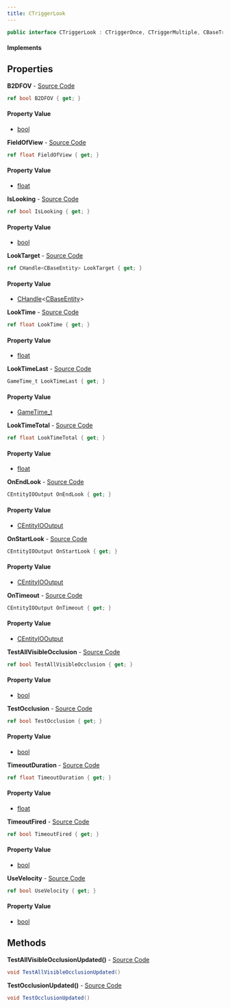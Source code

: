 ```yaml
---
title: CTriggerLook
---
```


```csharp
public interface CTriggerLook : CTriggerOnce, CTriggerMultiple, CBaseTrigger, CBaseToggle, CBaseModelEntity, CBaseEntity, CEntityInstance, ISchemaClass<CEntityInstance>, ISchemaClass<CBaseEntity>, ISchemaClass<CBaseModelEntity>, ISchemaClass<CBaseToggle>, ISchemaClass<CBaseTrigger>, ISchemaClass<CTriggerMultiple>, ISchemaClass<CTriggerOnce>, ISchemaClass<CTriggerLook>, ISchemaField, ISchemaClass, INativeHandle
```

#### Implements

## Properties

**B2DFOV** - [Source Code](https://github.com/swiftly-solution/swiftlys2/blob/main/managed/src/SwiftlyS2.Generated/Schemas/Interfaces/CTriggerLook.cs#L32)

```csharp
ref bool B2DFOV { get; }
```

#### Property Value

- [bool](https://learn.microsoft.com/dotnet/api/system.boolean)

**FieldOfView** - [Source Code](https://github.com/swiftly-solution/swiftlys2/blob/main/managed/src/SwiftlyS2.Generated/Schemas/Interfaces/CTriggerLook.cs#L18)

```csharp
ref float FieldOfView { get; }
```

#### Property Value

- [float](https://learn.microsoft.com/dotnet/api/system.single)

**IsLooking** - [Source Code](https://github.com/swiftly-solution/swiftlys2/blob/main/managed/src/SwiftlyS2.Generated/Schemas/Interfaces/CTriggerLook.cs#L30)

```csharp
ref bool IsLooking { get; }
```

#### Property Value

- [bool](https://learn.microsoft.com/dotnet/api/system.boolean)

**LookTarget** - [Source Code](https://github.com/swiftly-solution/swiftlys2/blob/main/managed/src/SwiftlyS2.Generated/Schemas/Interfaces/CTriggerLook.cs#L16)

```csharp
ref CHandle<CBaseEntity> LookTarget { get; }
```

#### Property Value

- [CHandle](/docs/api/shared/natives/chandle-1)<[CBaseEntity](/docs/api/shared/schemadefinitions/cbaseentity)>

**LookTime** - [Source Code](https://github.com/swiftly-solution/swiftlys2/blob/main/managed/src/SwiftlyS2.Generated/Schemas/Interfaces/CTriggerLook.cs#L20)

```csharp
ref float LookTime { get; }
```

#### Property Value

- [float](https://learn.microsoft.com/dotnet/api/system.single)

**LookTimeLast** - [Source Code](https://github.com/swiftly-solution/swiftlys2/blob/main/managed/src/SwiftlyS2.Generated/Schemas/Interfaces/CTriggerLook.cs#L24)

```csharp
GameTime_t LookTimeLast { get; }
```

#### Property Value

- [GameTime_t](/docs/api/shared/schemadefinitions/gametime_t)

**LookTimeTotal** - [Source Code](https://github.com/swiftly-solution/swiftlys2/blob/main/managed/src/SwiftlyS2.Generated/Schemas/Interfaces/CTriggerLook.cs#L22)

```csharp
ref float LookTimeTotal { get; }
```

#### Property Value

- [float](https://learn.microsoft.com/dotnet/api/system.single)

**OnEndLook** - [Source Code](https://github.com/swiftly-solution/swiftlys2/blob/main/managed/src/SwiftlyS2.Generated/Schemas/Interfaces/CTriggerLook.cs#L44)

```csharp
CEntityIOOutput OnEndLook { get; }
```

#### Property Value

- [CEntityIOOutput](/docs/api/shared/schemadefinitions/centityiooutput)

**OnStartLook** - [Source Code](https://github.com/swiftly-solution/swiftlys2/blob/main/managed/src/SwiftlyS2.Generated/Schemas/Interfaces/CTriggerLook.cs#L42)

```csharp
CEntityIOOutput OnStartLook { get; }
```

#### Property Value

- [CEntityIOOutput](/docs/api/shared/schemadefinitions/centityiooutput)

**OnTimeout** - [Source Code](https://github.com/swiftly-solution/swiftlys2/blob/main/managed/src/SwiftlyS2.Generated/Schemas/Interfaces/CTriggerLook.cs#L40)

```csharp
CEntityIOOutput OnTimeout { get; }
```

#### Property Value

- [CEntityIOOutput](/docs/api/shared/schemadefinitions/centityiooutput)

**TestAllVisibleOcclusion** - [Source Code](https://github.com/swiftly-solution/swiftlys2/blob/main/managed/src/SwiftlyS2.Generated/Schemas/Interfaces/CTriggerLook.cs#L38)

```csharp
ref bool TestAllVisibleOcclusion { get; }
```

#### Property Value

- [bool](https://learn.microsoft.com/dotnet/api/system.boolean)

**TestOcclusion** - [Source Code](https://github.com/swiftly-solution/swiftlys2/blob/main/managed/src/SwiftlyS2.Generated/Schemas/Interfaces/CTriggerLook.cs#L36)

```csharp
ref bool TestOcclusion { get; }
```

#### Property Value

- [bool](https://learn.microsoft.com/dotnet/api/system.boolean)

**TimeoutDuration** - [Source Code](https://github.com/swiftly-solution/swiftlys2/blob/main/managed/src/SwiftlyS2.Generated/Schemas/Interfaces/CTriggerLook.cs#L26)

```csharp
ref float TimeoutDuration { get; }
```

#### Property Value

- [float](https://learn.microsoft.com/dotnet/api/system.single)

**TimeoutFired** - [Source Code](https://github.com/swiftly-solution/swiftlys2/blob/main/managed/src/SwiftlyS2.Generated/Schemas/Interfaces/CTriggerLook.cs#L28)

```csharp
ref bool TimeoutFired { get; }
```

#### Property Value

- [bool](https://learn.microsoft.com/dotnet/api/system.boolean)

**UseVelocity** - [Source Code](https://github.com/swiftly-solution/swiftlys2/blob/main/managed/src/SwiftlyS2.Generated/Schemas/Interfaces/CTriggerLook.cs#L34)

```csharp
ref bool UseVelocity { get; }
```

#### Property Value

- [bool](https://learn.microsoft.com/dotnet/api/system.boolean)

## Methods

**TestAllVisibleOcclusionUpdated()** - [Source Code](https://github.com/swiftly-solution/swiftlys2/blob/main/managed/src/SwiftlyS2.Generated/Schemas/Interfaces/CTriggerLook.cs#L47)

```csharp
void TestAllVisibleOcclusionUpdated()
```

**TestOcclusionUpdated()** - [Source Code](https://github.com/swiftly-solution/swiftlys2/blob/main/managed/src/SwiftlyS2.Generated/Schemas/Interfaces/CTriggerLook.cs#L46)

```csharp
void TestOcclusionUpdated()
```

